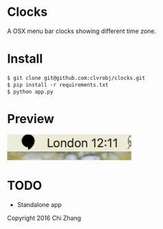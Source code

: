 Clocks
======

A OSX menu bar clocks showing different time zone.

# Install
```
$ git clone git@github.com:clvrobj/clocks.git
$ pip install -r requirements.txt
$ python app.py
```

# Preview
![preview](https://raw.githubusercontent.com/clvrobj/clocks/master/clocks-preview.gif?token=AAasjMLgPC1GRLokMSjPL7JZUFLskoz9ks5XTEcrwA%3D%3D)

# TODO
* Standalone app

Copyright 2016 Chi Zhang
